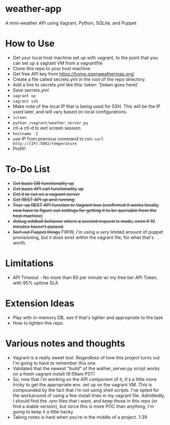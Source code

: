 # weather-app
A mini-weather API using Vagrant, Python, SQLite, and Puppet

# How to Use
* Get your local host machine set up with vagrant, to the point that you can set up a vagrant VM from a vagrantfile
* Clone this repo to your host machine
* Get free API key from https://home.openweathermap.org/
* Create a file called secrets.yml in the root of the repo directory. 
* Add a line to secrets.yml like this: token: '[token goes here]'
* Save secrets.yml
* `vagrant up`
* `vagrant ssh`
* Make note of the local IP that is being used for SSH. This will be the IP used later, and will vary based on local configurations.
* `screen`
* `python /vagrant/weather_server.py`
* ctl-a ctl-d to exit screen session
* `hostname -I`
* use IP from previous command to run: `curl http://[IP]:5002/temperature`
* Profit!

# To-Do List
* ~~Get basic DB functionality up~~
* ~~Get basic API call functionality up~~
* ~~Get it to run on a vagrant server~~
* ~~Get REST API up and running.~~
* ~~True-up REST API function to Vagrant box (confirmed it works locally, now have to figure out settings for getting it to be queriable from the host machine)~~
* ~~debug oddball behavior where a second request is made, even if 10 minutes haven't passed.~~
* ~~Sort out Puppet things~~ FWIW, i'm using a _very_ limited amount of puppet provisioning, but it does exist within the vagrant file, for what that's worth. 

# Limitations
* API Timeout - No more than 60 per minute w/ my free tier API Token, with 95% uptime SLA

# Extension Ideas
* Play with in-memory DB, see if that's lighter and appropriate to the task
* How to lighten this repo. 

# Various notes and thoughts
* Vagrant is a really sweet tool. Regardless of how this project turns out I'm going to have to remember this one.
* Validated that the newest "build" of the wather_server.py script works on a fresh vagrant install (9:59am PST)
* So, now that i'm working on the API component of it, it's a little more tricky to get the appropriate env. set up on the vagrant VM. This is compounded by the fact that i'm not using shell scripts. I've opted for the workaround of using a few install lines in my vagrant file. Admittedly, I should find the .rpm files that i want, and keep those in this repo (or find a stable version), but since this is more POC than anything, I'm going to keep it a little hacky.
* Taking notes is hard when you're in the middle of a project. 1:39
